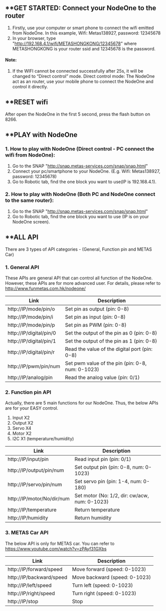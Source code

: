 ## **GET STARTED: Connect your NodeOne to the router
1. Firstly, use your computer or smart phone to connect the wifi emitted from NodeOne. In this example, Wifi: Metas138927, password: 12345678
2. In your browser, type "http://192.168.4.1/wifi/METASHONGKONG/12345678" where METASHONGKONG is your router ssid and 12345678 is the password.

#### Note: 
1.	If the WIFI cannot be connected successfully after 25s, it will be changed to “Direct control” mode.
Direct control mode: The NodeOne act as an router, use your mobile phone to connect the NodeOne and control it directly.

## **RESET wifi
After open the NodeOne in the first 5 second, press the flash button on 8266.

## **PLAY with NodeOne

### 1. How to play with NodeOne (Direct control - PC connect the wifi from NodeOne):
1. Go to the SNAP "http://snap.metas-services.com/snap/snap.html"
2. Connect your pc/smartphone to your NodeOne. (E.g. Wifi: Metas138927, password: 12345678)
3. Go to Robotic tab, find the one block you want to use(IP is 192.168.4.1).

### 2. How to play with NodeOne (Both PC and NodeOne connect to the same router):
1. Go to the SNAP "http://snap.metas-services.com/snap/snap.html"
2. Go to Robotic tab, find the one block you want to use (IP is on your NodeOne screen).

## **ALL API
There are 3 types of API categories - (General, Function pin and METAS Car)

### 1. General API
These APIs are general API that can control all function of the NodeOne. However, these APIs are for more advanced user.
For details, please refer to http://www.funmetas.com.hk/nodeone/

Link | Description 
----|------
http://IP/mode/pin/o | Set pin as output (pin: 0-8)  
http://IP/mode/pin/i | Set pin as input (pin: 0-8)
http://IP/mode/pin/p | Set pin as PWM (pin: 0-8)
http://IP/digital/pin/0 | Set the output of the pin as 0 (pin: 0-8)
http://IP/digital/pin/1 | Set the output of the pin as 1 (pin: 0-8)
http://IP/digital/pin/r | Read the value of the digital port (pin: 0-8)
http://IP/pwm/pin/num | Set pwm value of the pin (pin: 0-8, num: 0-1023)
http://IP/analog/pin | Read the analog value (pin: 0/1)



### 2. Function pin API
Actually, there are 5 main functions for our NodeOne. Thus, the below APIs are for your EASY control.

1.	Input X2
2.	Output X2
3.	Servo X4
4.	Motor X2
5.	I2C X1 (temperature/humidity)


Link | Description 
----|------
http://IP/input/pin | Read input pin (pin: 0/1) 
http://IP/output/pin/num | Set output pin (pin: 0-8, num: 0-1023)
http://IP/servo/pin/num | Set servo pin (pin: 1-4, num: 0-180)
http://IP/motor/No/dir/num | Set motor (No: 1/2, dir: cw/acw, num: 0-1023)
http://IP/temperature | Return temperature 
http://IP/humidity | Return humidity




### 3. METAS Car API
The below API is only for METAS car. You can refer to https://www.youtube.com/watch?v=zPAyf31GXbs

Link | Description 
----|------
http://IP/forward/speed | Move forward (speed: 0-1023)
http://IP/backward/speed | Move backward (speed: 0-1023)
http://IP/left/speed | Turn left (speed: 0-1023)
http://IP/right/speed | Turn right (speed: 0-1023)
http://IP/stop | Stop
